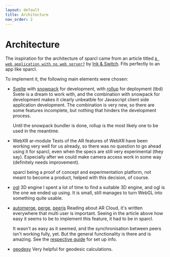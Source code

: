 ```yaml
---
layout: default
title: Architecture
nav_order: 2
---
```


# Architecture

The inspiration for the architecture of sparcl came from an article titled [`A web application with no web server?`](https://medium.com/all-the-things/a-web-application-with-no-web-server-61000a6aed8f#e135) by [Ink & Switch](https://www.inkandswitch.com/). Fits perfectly to an app like sparcl. 

To implement it, the following main elements were chosen:
* [Svelte](https://svelte.dev/) with [snowpack](https://www.snowpack.dev/) for development, with [rollup](https://rollupjs.org/guide/en/) for deployment (tbd)
Svete is a dream to work with, and the combination with snowpack for development makes it clearly unbeatble for Javascript client side application development. The combination is very new, so there are some features incomplete, but nothing that hinders the development process. 

  Until the snowpack bundler is done, rollup is the most likely one to be used in the meantime.

* WebXR ar-module
Tests of the AR features of WebXR have been working very well for us already, so there was no question to go ahead using it for sparcl, even when the specs are still very experimental (they say). Especially after we could make camera access work in some way (definitely needs improvement).

  sparcl being a proof of concept and experimentation platform, not meant to become a product, helped with this decision, of course.

* [ogl](https://www.npmjs.com/package/ogl) 3D engine
I spent a lot of time to find a suitable 3D engine, and ogl is the one we ended up using. It is small, still manages to turn WebGL into something quite usable.

* [automerge](https://www.npmjs.com/package/automerge), [perge](https://www.npmjs.com/package/perge), [peerjs](https://www.npmjs.com/package/peerjs)
Reading about AR Cloud, it's written everywhere that multi user is important. Seeing in the article above how easy it seems to be to implement this feature, it had to be in sparcl. 

  It wasn't as easy as it seemed, and the synchronisation between peers isn't working fully, yet. But the general functionality is there and is amazing. See the [respective guide](/sparcl/guides/multiuser) for set up info.

* [geodesy](https://www.npmjs.com/package/geodesy)
Very helpful for geodesic calculations.
